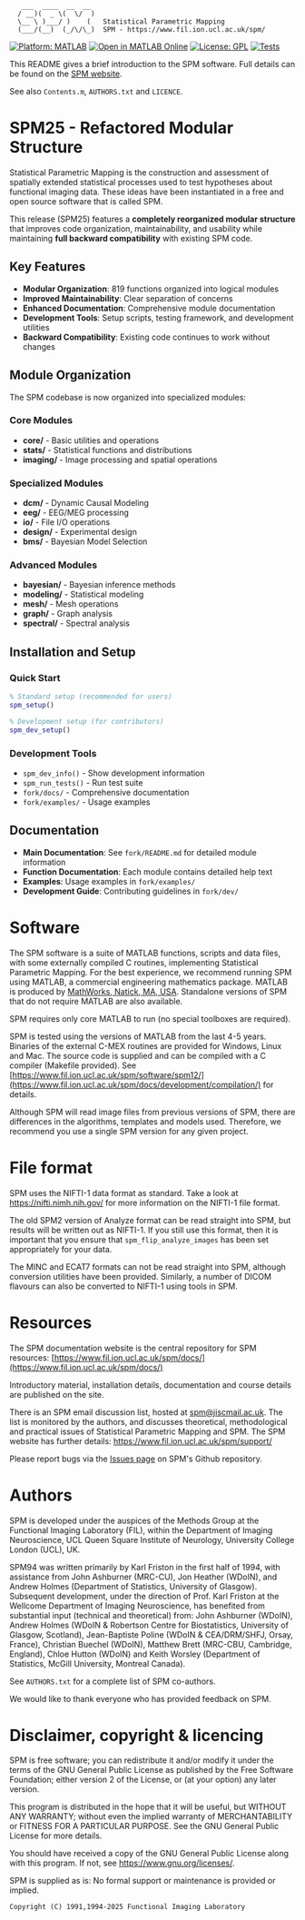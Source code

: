 ```
   ___  ____  __  __
  / __)(  _ \(  \/  )  
  \__ \ )___/ )    (   Statistical Parametric Mapping
  (___/(__)  (_/\/\_)  SPM - https://www.fil.ion.ucl.ac.uk/spm/
```

[![Platform: MATLAB](https://img.shields.io/badge/MATLAB-orange.svg?style=plastic)](https://www.mathworks.com)
[![Open in MATLAB Online](https://www.mathworks.com/images/responsive/global/open-in-matlab-online.svg)](https://matlab.mathworks.com/open/github/v1?repo=spm/spm)
[![License: GPL](https://img.shields.io/badge/license-GPL-blue.svg)](https://opensource.org/licenses/GPL-2.0)
[![Tests](https://github.com/spm/spm/actions/workflows/matlab.yml/badge.svg)](https://github.com/spm/spm/actions/workflows/matlab.yml)

This README gives a brief introduction to the SPM software. Full details
can be found on the [SPM website](https://www.fil.ion.ucl.ac.uk/spm/).
 
See also `Contents.m`, `AUTHORS.txt` and `LICENCE`.
  
# SPM25 - Refactored Modular Structure

Statistical Parametric Mapping is the construction and assessment of
spatially extended statistical processes used to test hypotheses about
functional imaging data. These ideas have been instantiated in a
free and open source software that is called SPM.

This release (SPM25) features a **completely reorganized modular structure**
that improves code organization, maintainability, and usability while
maintaining **full backward compatibility** with existing SPM code.

## Key Features

- **Modular Organization**: 819 functions organized into logical modules
- **Improved Maintainability**: Clear separation of concerns
- **Enhanced Documentation**: Comprehensive module documentation
- **Development Tools**: Setup scripts, testing framework, and development utilities
- **Backward Compatibility**: Existing code continues to work without changes

## Module Organization

The SPM codebase is now organized into specialized modules:

### Core Modules
- **core/** - Basic utilities and operations
- **stats/** - Statistical functions and distributions
- **imaging/** - Image processing and spatial operations

### Specialized Modules
- **dcm/** - Dynamic Causal Modeling
- **eeg/** - EEG/MEG processing
- **io/** - File I/O operations
- **design/** - Experimental design
- **bms/** - Bayesian Model Selection

### Advanced Modules
- **bayesian/** - Bayesian inference methods
- **modeling/** - Statistical modeling
- **mesh/** - Mesh operations
- **graph/** - Graph analysis
- **spectral/** - Spectral analysis

## Installation and Setup

### Quick Start
```matlab
% Standard setup (recommended for users)
spm_setup()

% Development setup (for contributors)
spm_dev_setup()
```

### Development Tools
- `spm_dev_info()` - Show development information
- `spm_run_tests()` - Run test suite
- `fork/docs/` - Comprehensive documentation
- `fork/examples/` - Usage examples

## Documentation

- **Main Documentation**: See `fork/README.md` for detailed module information
- **Function Documentation**: Each module contains detailed help text
- **Examples**: Usage examples in `fork/examples/`
- **Development Guide**: Contributing guidelines in `fork/dev/`

# Software

The SPM software is a suite of MATLAB functions, scripts and data files,
with some externally compiled C routines, implementing Statistical
Parametric Mapping.  For the best experience, we recommend running 
SPM using MATLAB, a commercial engineering mathematics package. 
MATLAB is produced by [MathWorks, Natick, MA,
USA](https://www.mathworks.com/). Standalone versions of SPM that 
do not require MATLAB are also available.

SPM requires only core MATLAB to run (no special toolboxes are required).

SPM is tested using the versions of MATLAB from the last 4-5 years. 
Binaries of the external C-MEX routines are provided for Windows, Linux
and Mac.  The source code is supplied and can be compiled with a C
compiler (Makefile provided). See [https://www.fil.ion.ucl.ac.uk/spm/software/spm12/](https://www.fil.ion.ucl.ac.uk/spm/docs/development/compilation/) for details.

Although SPM will read image files from previous versions of SPM, there
are differences in the algorithms, templates and models used.  Therefore,
we recommend you use a single SPM version for any given project.

# File format

SPM uses the NIFTI-1 data format as standard.  Take a look at
https://nifti.nimh.nih.gov/ for more information on the NIFTI-1 file
format.

The old SPM2 version of Analyze format can be read straight into SPM,
but results will be written out as NIFTI-1.  If you still use this format,
then it is important that you ensure that `spm_flip_analyze_images` has
been set appropriately for your data.

The MINC and ECAT7 formats can not be read straight into SPM, although
conversion utilities have been provided.  Similarly, a number of DICOM
flavours can also be converted to NIFTI-1 using tools in SPM.

# Resources

The SPM documentation website is the central repository for SPM resources:
[https://www.fil.ion.ucl.ac.uk/spm/docs/](https://www.fil.ion.ucl.ac.uk/spm/docs/)

Introductory material, installation details, documentation and course details
are published on the site.

There is an SPM email discussion list, hosted at <spm@jiscmail.ac.uk>.
The list is monitored by the authors, and discusses theoretical,
methodological and practical issues of Statistical Parametric Mapping and
SPM.  The SPM website has further details:
https://www.fil.ion.ucl.ac.uk/spm/support/

Please report bugs via the [Issues page](https://github.com/spm/spm/issues) 
on SPM's Github repository.

# Authors

SPM is developed under the auspices of the Methods Group at the Functional 
Imaging Laboratory (FIL), within the Department of Imaging Neuroscience, 
UCL Queen Square Institute of Neurology, University College London (UCL), UK.

SPM94 was written primarily by Karl Friston in the first half of 1994,
with assistance from John Ashburner (MRC-CU), Jon Heather (WDoIN), and
Andrew Holmes (Department of Statistics, University of Glasgow).
Subsequent development, under the direction of Prof. Karl Friston at the
Wellcome Department of Imaging Neuroscience, has benefited from
substantial input (technical and theoretical) from: John Ashburner
(WDoIN), Andrew Holmes (WDoIN & Robertson Centre for Biostatistics,
University of Glasgow, Scotland), Jean-Baptiste Poline (WDoIN &
CEA/DRM/SHFJ, Orsay, France), Christian Buechel (WDoIN), Matthew Brett
(MRC-CBU, Cambridge, England), Chloe Hutton (WDoIN) and Keith Worsley
(Department of Statistics, McGill University, Montreal Canada).

See `AUTHORS.txt` for a complete list of SPM co-authors.

We would like to thank everyone who has provided feedback on SPM.

# Disclaimer, copyright & licencing

SPM is free software; you can redistribute it and/or modify it under the
terms of the GNU General Public License as published by the Free Software
Foundation; either version 2 of the License, or (at your option) any later
version.

This program is distributed in the hope that it will be useful, but
WITHOUT ANY WARRANTY; without even the implied warranty of MERCHANTABILITY
or FITNESS FOR A PARTICULAR PURPOSE.  See the GNU General Public License
for more details.

You should have received a copy of the GNU General Public License along
with this program.  If not, see <https://www.gnu.org/licenses/>.

SPM is supplied as is: No formal support or maintenance is provided or
implied.

```
Copyright (C) 1991,1994-2025 Functional Imaging Laboratory
```
